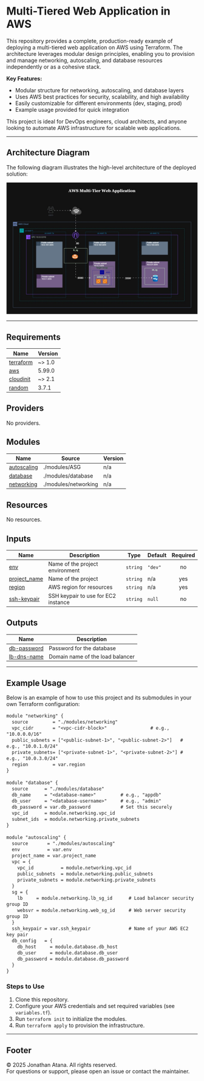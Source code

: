 # Multi-Tiered Web Application in AWS

This repository provides a complete, production-ready example of deploying a multi-tiered web application on AWS using Terraform. The architecture leverages modular design principles, enabling you to provision and manage networking, autoscaling, and database resources independently or as a cohesive stack.

**Key Features:**

- Modular structure for networking, autoscaling, and database layers
- Uses AWS best practices for security, scalability, and high availability
- Easily customizable for different environments (dev, staging, prod)
- Example usage provided for quick integration

This project is ideal for DevOps engineers, cloud architects, and anyone looking to automate AWS infrastructure for scalable web applications.

---

## Architecture Diagram

The following diagram illustrates the high-level architecture of the deployed solution:

![AWS Multi-Tiered Web Application Architecture](architecture.jpg)

---

<!-- BEGIN_TF_DOCS -->

## Requirements

| Name                                                                     | Version |
| ------------------------------------------------------------------------ | ------- |
| <a name="requirement_terraform"></a> [terraform](#requirement_terraform) | ~> 1.0  |
| <a name="requirement_aws"></a> [aws](#requirement_aws)                   | 5.99.0  |
| <a name="requirement_cloudinit"></a> [cloudinit](#requirement_cloudinit) | ~> 2.1  |
| <a name="requirement_random"></a> [random](#requirement_random)          | 3.7.1   |

## Providers

No providers.

## Modules

| Name                                                                 | Source               | Version |
| -------------------------------------------------------------------- | -------------------- | ------- |
| <a name="module_autoscaling"></a> [autoscaling](#module_autoscaling) | ./modules/ASG        | n/a     |
| <a name="module_database"></a> [database](#module_database)          | ./modules/database   | n/a     |
| <a name="module_networking"></a> [networking](#module_networking)    | ./modules/networking | n/a     |

## Resources

No resources.

## Inputs

| Name                                                                  | Description                         | Type     | Default | Required |
| --------------------------------------------------------------------- | ----------------------------------- | -------- | ------- | :------: |
| <a name="input_env"></a> [env](#input_env)                            | Name of the project environment     | `string` | `"dev"` |    no    |
| <a name="input_project_name"></a> [project_name](#input_project_name) | Name of the project                 | `string` | n/a     |   yes    |
| <a name="input_region"></a> [region](#input_region)                   | AWS region for resources            | `string` | n/a     |   yes    |
| <a name="input_ssh-keypair"></a> [ssh-keypair](#input_ssh-keypair)    | SSH keypair to use for EC2 instance | `string` | `null`  |    no    |

## Outputs

| Name                                                                 | Description                      |
| -------------------------------------------------------------------- | -------------------------------- |
| <a name="output_db-password"></a> [db-password](#output_db-password) | Password for the database        |
| <a name="output_lb-dns-name"></a> [lb-dns-name](#output_lb-dns-name) | Domain name of the load balancer |

<!-- END_TF_DOCS -->

---

## Example Usage

Below is an example of how to use this project and its submodules in your own Terraform configuration:

```hcl
module "networking" {
  source         = "./modules/networking"
  vpc_cidr       = "<vpc-cidr-block>"                # e.g., "10.0.0.0/16"
  public_subnets = ["<public-subnet-1>", "<public-subnet-2>"]   # e.g., "10.0.1.0/24"
  private_subnets= ["<private-subnet-1>", "<private-subnet-2>"] # e.g., "10.0.3.0/24"
  region         = var.region
}

module "database" {
  source      = "./modules/database"
  db_name     = "<database-name>"         # e.g., "appdb"
  db_user     = "<database-username>"     # e.g., "admin"
  db_password = var.db_password           # Set this securely
  vpc_id      = module.networking.vpc_id
  subnet_ids  = module.networking.private_subnets
}

module "autoscaling" {
  source       = "./modules/autoscaling"
  env          = var.env
  project_name = var.project_name
  vpc = {
    vpc_id          = module.networking.vpc_id
    public_subnets  = module.networking.public_subnets
    private_subnets = module.networking.private_subnets
  }
  sg = {
    lb     = module.networking.lb_sg_id      # Load balancer security group ID
    websvr = module.networking.web_sg_id     # Web server security group ID
  }
  ssh_keypair = var.ssh_keypair              # Name of your AWS EC2 key pair
  db_config   = {
    db_host     = module.database.db_host
    db_user     = module.database.db_user
    db_password = module.database.db_password
  }
}
```

### Steps to Use

1. Clone this repository.
2. Configure your AWS credentials and set required variables (see `variables.tf`).
3. Run `terraform init` to initialize the modules.
4. Run `terraform apply` to provision the infrastructure.

---

## Footer

© 2025 Jonathan Atana. All rights reserved.  
For questions or support, please open an issue or contact the maintainer.
